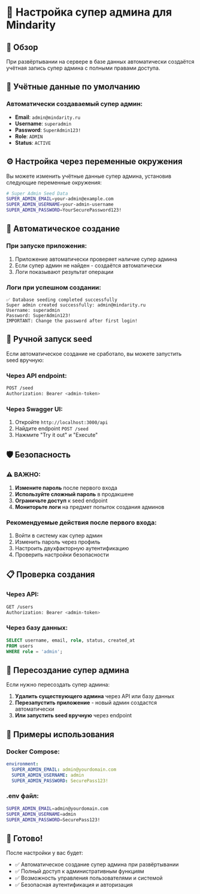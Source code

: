 # 👑 Настройка супер админа для Mindarity

## 🎯 Обзор

При развёртывании на сервере в базе данных автоматически создаётся учётная запись супер админа с полными правами доступа.

## 🔐 Учётные данные по умолчанию

### Автоматически создаваемый супер админ:
- **Email**: `admin@mindarity.ru`
- **Username**: `superadmin`
- **Password**: `SuperAdmin123!`
- **Role**: `ADMIN`
- **Status**: `ACTIVE`

## ⚙️ Настройка через переменные окружения

Вы можете изменить учётные данные супер админа, установив следующие переменные окружения:

```bash
# Super Admin Seed Data
SUPER_ADMIN_EMAIL=your-admin@example.com
SUPER_ADMIN_USERNAME=your-admin-username
SUPER_ADMIN_PASSWORD=YourSecurePassword123!
```

## 🚀 Автоматическое создание

### При запуске приложения:
1. Приложение автоматически проверяет наличие супер админа
2. Если супер админ не найден - создаётся автоматически
3. Логи показывают результат операции

### Логи при успешном создании:
```
✅ Database seeding completed successfully
Super admin created successfully: admin@mindarity.ru
Username: superadmin
Password: SuperAdmin123!
IMPORTANT: Change the password after first login!
```

## 🔧 Ручной запуск seed

Если автоматическое создание не сработало, вы можете запустить seed вручную:

### Через API endpoint:
```bash
POST /seed
Authorization: Bearer <admin-token>
```

### Через Swagger UI:
1. Откройте `http://localhost:3000/api`
2. Найдите endpoint `POST /seed`
3. Нажмите "Try it out" и "Execute"

## 🛡️ Безопасность

### ⚠️ ВАЖНО:
1. **Измените пароль** после первого входа
2. **Используйте сложный пароль** в продакшене
3. **Ограничьте доступ** к seed endpoint
4. **Мониторьте логи** на предмет попыток создания админов

### Рекомендуемые действия после первого входа:
1. Войти в систему как супер админ
2. Изменить пароль через профиль
3. Настроить двухфакторную аутентификацию
4. Проверить настройки безопасности

## 📋 Проверка создания

### Через API:
```bash
GET /users
Authorization: Bearer <admin-token>
```

### Через базу данных:
```sql
SELECT username, email, role, status, created_at 
FROM users 
WHERE role = 'admin';
```

## 🔄 Пересоздание супер админа

Если нужно пересоздать супер админа:

1. **Удалить существующего админа** через API или базу данных
2. **Перезапустить приложение** - новый админ создастся автоматически
3. **Или запустить seed вручную** через endpoint

## 📝 Примеры использования

### Docker Compose:
```yaml
environment:
  SUPER_ADMIN_EMAIL: admin@yourdomain.com
  SUPER_ADMIN_USERNAME: admin
  SUPER_ADMIN_PASSWORD: SecurePass123!
```

### .env файл:
```bash
SUPER_ADMIN_EMAIL=admin@yourdomain.com
SUPER_ADMIN_USERNAME=admin
SUPER_ADMIN_PASSWORD=SecurePass123!
```

## 🎉 Готово!

После настройки у вас будет:
- ✅ Автоматическое создание супер админа при развёртывании
- ✅ Полный доступ к административным функциям
- ✅ Возможность управления пользователями и системой
- ✅ Безопасная аутентификация и авторизация
